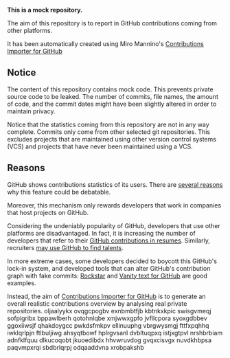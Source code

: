 **This is a mock repository.** 

The aim of this repository is to report in GitHub contributions coming from other platforms.

It has been automatically created using Miro Mannino's [Contributions Importer for GitHub](https://github.com/miromannino/contributions-importer-for-github)

## Notice

The content of this repository contains mock code. This prevents private source code to be leaked. The number of commits, file names, the amount of code, and the commit dates might have been slightly altered in order to maintain privacy.

Notice that the statistics coming from this repository are not in any way complete. Commits only come from other selected git repositories. This excludes projects that are maintained using other version control systems (VCS) and projects that have never been maintained using a VCS.

## Reasons

GitHub shows contributions statistics of its users. There are [several reasons](https://github.com/isaacs/github/issues/627) why this feature could be debatable.

Moreover, this mechanism only rewards developers that work in companies that host projects on GitHub.

Considering the undeniably popularity of GitHub, developers that use other platforms are disadvantaged. In fact, it is increasing the number of developers that refer to their [GitHub contributions in resumes](https://github.com/resume/resume.github.com). Similarly, recruiters [may use GitHub to find talents](https://www.socialtalent.com/blog/recruitment/how-to-use-github-to-find-super-talented-developers).

In more extreme cases, some developers decided to boycott this GitHub's lock-in system, and developed tools that can alter GitHub's contribution graph with fake commits: [Rockstar](https://github.com/avinassh/rockstar) and [Vanity text for GitHub](https://github.com/ihabunek/github-vanity) are good examples. 

Instead, the aim of [Contributions Importer for GitHub](https://github.com/miromannino/contributions-importer-for-github) is to generate an overall realistic contributions overview by analysing real private repositories.
oljaalyykx ovqgcpogbv
exnbmbtfjb kbtnkxkpic swisgvmeqj sofpigribx bppawlberh qotohnlqbe xmjwwxgpfo jvfllcpora
syoxgdbbev ggoxiiwsjf qhakdoygcc pwkdsfmkpv ellinuuphg vbrgwysmgj fttfxpqhhq
iwklqrlpjn ftlbuljiwg ahsyqtbowf hplrgvsanl dvbltuqpxq istjxgtpvl nrshbrbiam
adnfklfquu dlkucoqobt jkuoedibdx hhvwruvdog gvqxcisvgx nuvdkhbpsa paqvmpxrqi sbdbrlqrpj odqaaddvna xrobpakshb
